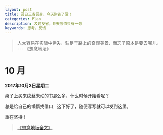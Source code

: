 ```yaml
---
layout: post
title: 吾日三省吾身，今天你省了没！
categories: Plan
description: 及时反省，每天哪怕只有一句
keywords: 思考，反馈
---
```


> 人太容易在实际中走失，驻足于路上的奇观美景，而忘了原本是要去哪儿。
>   --- 《想念地坛》



# 10 月

**2017年10月3日星期二**

桌子上买来纹丝未动的书那么多，什么时候开始看呢？

总是给自己的懒惰找借口，这下好了，随便写写就可以发到这里。

重在坚持！

> [《想念地坛全文》](https://zhidao.baidu.com/question/153475370.html)